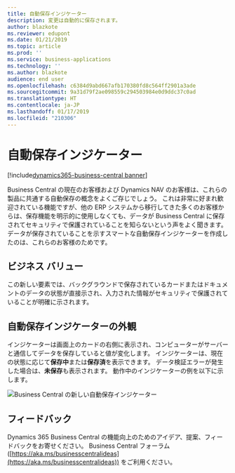 ```yaml
---
title: 自動保存インジケーター
description: 変更は自動的に保存されます。
author: blazkote
ms.reviewer: edupont
ms.date: 01/21/2019
ms.topic: article
ms.prod: ''
ms.service: business-applications
ms.technology: ''
ms.author: blazkote
audience: end user
ms.openlocfilehash: c6384d9abd667afb170380fd8c564ff2901a3ade
ms.sourcegitcommit: 9a31d79f2ae098559c294503984e0d9ddc37c0ad
ms.translationtype: HT
ms.contentlocale: ja-JP
ms.lasthandoff: 01/17/2019
ms.locfileid: "210306"
---
```

# <a name="autosave-indicator"></a>自動保存インジケーター
[!include[dynamics365-business-central banner](../includes/dynamics365-business-central.md)]

Business Central の現在のお客様および Dynamics NAV のお客様は、これらの製品に共通する自動保存の概念をよくご存じでしょう。 これは非常に好まれ歓迎されている機能ですが、他の ERP システムから移行してきた多くのお客様からは、保存機能を明示的に使用しなくても、データが Business Central に保存されてセキュリティで保護されていることを知らないという声をよく聞きます。 データが保存されていることを示すスマートな自動保存インジケーターを作成したのは、これらのお客様のためです。  

## <a name="business-value"></a>ビジネス バリュー
この新しい要素では、バックグラウンドで保存されているカードまたはドキュメントのデータの状態が直接示され、入力された情報がセキュリティで保護されていることが明確に示されます。 

## <a name="autosave-indicator-appearance"></a>自動保存インジケーターの外観   
インジケーターは画面上のカードの右側に表示され、コンピューターがサーバーと通信してデータを保存していると値が変化します。 インジケーターは、現在の状態に応じて**保存中**または**保存済**を表示できます。 データ検証エラーが発生した場合は、**未保存**も表示されます。 動作中のインジケーターの例を以下に示します。

![Business Central の新しい自動保存インジケーター](media/autosave.png "自動保存インジケーター") 


## <a name="tell-us-what-you-think"></a>フィードバック
Dynamics 365 Business Central の機能向上のためのアイデア、提案、フィードバックをお寄せください。 Business Central フォーラム ([https://aka.ms/businesscentralideas](https://aka.ms/businesscentralideas)) をご利用ください。
